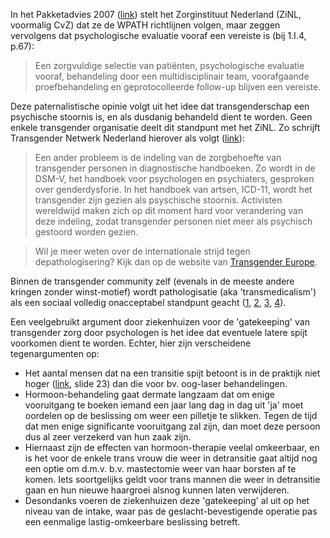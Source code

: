 In het Pakketadvies 2007 ([link](https://www.zorginstituutnederland.nl/binaries/zinl/documenten/adviezen/2007/03/27/pakketadvies-2007/Pakketadvies+2007.pdf)) stelt het Zorginstituut Nederland (ZiNL, voormalig CvZ) dat ze de WPATH richtlijnen volgen, maar zeggen vervolgens dat psychologische evaluatie vooraf een vereiste is (bij 1.I.4, p.67):
> Een zorgvuldige selectie van patiënten, psychologische evaluatie vooraf, behandeling door een multidisciplinair team, voorafgaande proefbehandeling en geprotocolleerde follow-up blijven een vereiste.

Deze paternalistische opinie volgt uit het idee dat transgenderschap een psychische stoornis is, en als dusdanig behandeld dient te worden.
Geen enkele transgender organisatie deelt dit standpunt met het ZiNL.
Zo schrijft Transgender Netwerk Nederland hierover als volgt ([link](https://www.transgendernetwerk.nl/dossiers/zorg/)):

> Een ander probleem is de indeling van de zorgbehoefte van transgender personen in diagnostische handboeken. Zo wordt in de DSM-V, het handboek voor psychologen en psychiaters, gesproken over genderdysforie. In het handboek van artsen, ICD-11, wordt het transgender zijn gezien als psyschische stoornis. Activisten wereldwijd maken zich op dit moment hard voor verandering van deze indeling, zodat transgender personen niet meer als psychisch gestoord worden gezien.

> Wil je meer weten over de internationale strijd tegen depathologisering? Kijk dan op de website van [Transgender Europe](http://tgeu.org/issues/health_and_depathologisation/depathologisation-health_and_depathologisation/).

Binnen de transgender community zelf (evenals in de meeste andere kringen zonder winst-motief) wordt pathologisatie (aka 'transmedicalism') als een sociaal volledig onacceptabel standpunt geacht ([1](https://www.reddit.com/r/ContraPoints/comments/diy1d7/transmedicalist_rhetoric_is_not_allowed_in/), [2](https://rationalwiki.org/wiki/Transmedicalism), [3](https://gender.wikia.org/wiki/Transmedicalist), [4](https://www.pride.com/firstperson/2019/10/21/what-does-contrapoints-controversy-say-about-way-we-criticize)).

Een veelgebruikt argument door ziekenhuizen voor de 'gatekeeping' van transgender zorg door psychologen is het idee dat eventuele latere spijt voorkomen dient te worden. Echter, hier zijn verscheidene tegenargumenten op:
- Het aantal mensen dat na een transitie spijt betoont is in de praktijk niet hoger ([link](https://l.facebook.com/l.php?u=https%3A%2F%2Fpowersfamilymedicine.com%2Fs%2FHealthcare-of-the-Transgender-Patient-V60.pptx%3Ffbclid%3DIwAR0MEAgazwoH4GGjpxYtPiBdJUiVDknmeOaoPUrfD48xoaEO7nUozgo2k3k&h=AT1Y2TaGrMcDy3OHkn7ktdxP_uUquRcYP5BHg6b8RDdR3WThri7-gHA8RNrkRbIJ1sS2fQJer_PP8rRYGUjyWPk9i7RA5yh9HJ1LOAyvTDdHD5GjpFW5cj7Om0RTVR6rFRHyJ-6oVeH_jVZe4LAR7uHxwnUl0C7Srx_xxNSF_96zl3kPCPXEqHUtQ5L0JFtuaiLYuX9LJqFPVAQMXBvxDfQNGPKSec9L2XgM46MMFi3mfZr0U6hi1DX8JaR5a1S-39cyDbyyIjCwCaQ2chWMNoCdTYNsK7HHJWi6F7s_KF9_5WSZCVmLnMJ4-JC2IVedSyEb5Rth2jf1T8DNCEojRtgQf9zrknGaDcugWM9QXdj-IIzm43kqIep8mfXrjiY3FL19Sy_jvpZjjVjmW0wtzP8K31PJsu6KwKXYHhBJhGB8noniEH7LC9dEtywkQqMA7JsYETGIHh4iIZV52JgeGxIELuSjns7fxwQjLyE-7IApU0dzifSJK9dd6un9qJ7PTMHhzoIrUTpe_sgDfKPL8KNjEQA6kdFaJhmEkbmGN_nLyjH4q65VL-m1tPE3-t30xChghSUG-7fv5nnaC1Krbi4gICpNmM69afbDS4LIaATZis7ahPicFKgiqD8), slide 23) dan die voor bv. oog-laser behandelingen.
- Hormoon-behandeling gaat dermate langzaam dat om enige vooruitgang te boeken iemand een jaar lang dag in dag uit 'ja' moet oordelen op de beslissing om weer een pilletje te slikken. Tegen de tijd dat men enige significante vooruitgang zal zijn, dan moet deze persoon dus al zeer verzekerd van hun zaak zijn.
- Hiernaast zijn de effecten van hormoon-therapie veelal omkeerbaar, en is het voor de enkele trans vrouw die weer in detransitie gaat altijd nog een optie om d.m.v. b.v. mastectomie weer van haar borsten af te komen. Iets soortgelijks geldt voor trans mannen die weer in detransitie gaan en hun nieuwe haargroei alsnog kunnen laten verwijderen.
- Desondanks voeren de ziekenhuizen deze 'gatekeeping' al uit op het niveau van de intake, waar pas de geslacht-bevestigende operatie pas een eenmalige lastig-omkeerbare beslissing betreft.
